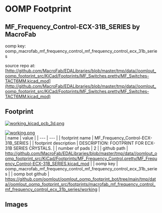 # OOMP Footprint  
## MF_Frequency_Control-ECX-31B_SERIES  by MacroFab  
  
oomp key: oomp_macrofab_mf_frequency_control_mf_frequency_control_ecx_31b_series  
  
source repo at: [http://github.com/MacroFab/EDALibraries/blob/master/tmp/data//oomlout_oomp_footprint_src/KiCad/Footprints/MF_Switches.pretty/MF_Switches-TACT6MM.kicad_mod](http://github.com/MacroFab/EDALibraries/blob/master/tmp/data//oomlout_oomp_footprint_src/KiCad/Footprints/MF_Switches.pretty/MF_Switches-TACT6MM.kicad_mod)  
## Footprint  
  
[![working_kicad_pcb_3d.png](working_kicad_pcb_3d_600.png)](working_kicad_pcb_3d.png)  
  
[![working.png](working_600.png)](working.png)  
| name | value | 
| --- | --- | 
| footprint name | MF_Frequency_Control-ECX-31B_SERIES | 
| footprint description | DESCRIPTION: FOOTPRINT FOR ECX-31B SERIES CRYSTALS. | 
| number of pads | 2 | 
| github path | http://github.com/MacroFab/EDALibraries/blob/master/tmp/data//oomlout_oomp_footprint_src/KiCad/Footprints/MF_Frequency_Control.pretty/MF_Frequency_Control-ECX-31B_SERIES.kicad_mod | 
| oomp key | oomp_macrofab_mf_frequency_control_mf_frequency_control_ecx_31b_series | 
| oomp bot github | https://github.com/oomlout/oomlout_oomp_footprint_bot/tree/main/tmp/data//oomlout_oomp_footprint_src/footprints/macrofab_mf_frequency_control_mf_frequency_control_ecx_31b_series/working | 
## Images  

